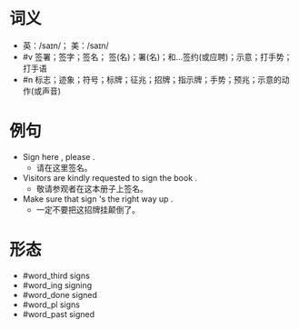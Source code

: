 # 词义
- 英：/saɪn/； 美：/saɪn/
- #v 签署；签字；签名； 签(名)；署(名)；和…签约(或应聘)；示意；打手势；打手语
- #n 标志；迹象；符号；标牌；征兆；招牌；指示牌；手势；预兆；示意的动作(或声音)
# 例句
- Sign here , please .
	- 请在这里签名。
- Visitors are kindly requested to sign the book .
	- 敬请参观者在这本册子上签名。
- Make sure that sign 's the right way up .
	- 一定不要把这招牌挂颠倒了。
# 形态
- #word_third signs
- #word_ing signing
- #word_done signed
- #word_pl signs
- #word_past signed
